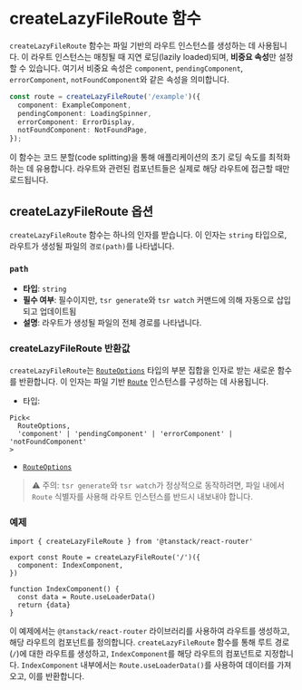 # createLazyFileRoute 함수

`createLazyFileRoute` 함수는 파일 기반의 라우트 인스턴스를 생성하는 데 사용됩니다. 이 라우트 인스턴스는 매칭될 때 지연 로딩(lazily loaded)되며, **비중요 속성**만 설정할 수 있습니다. 여기서 비중요 속성은 `component`, `pendingComponent`, `errorComponent`, `notFoundComponent`와 같은 속성을 의미합니다.

```typescript
const route = createLazyFileRoute('/example')({
  component: ExampleComponent,
  pendingComponent: LoadingSpinner,
  errorComponent: ErrorDisplay,
  notFoundComponent: NotFoundPage,
});
```

이 함수는 코드 분할(code splitting)을 통해 애플리케이션의 초기 로딩 속도를 최적화하는 데 유용합니다. 라우트와 관련된 컴포넌트들은 실제로 해당 라우트에 접근할 때만 로드됩니다.


## createLazyFileRoute 옵션

`createLazyFileRoute` 함수는 하나의 인자를 받습니다. 이 인자는 `string` 타입으로, 라우트가 생성될 파일의 `경로(path)`를 나타냅니다.


### `path`

- **타입**: `string`
- **필수 여부**: 필수이지만, `tsr generate`와 `tsr watch` 커맨드에 의해 자동으로 삽입되고 업데이트됨
- **설명**: 라우트가 생성될 파일의 전체 경로를 나타냅니다.


### createLazyFileRoute 반환값

`createLazyFileRoute`는 [`RouteOptions`](./RouteOptionsType.md) 타입의 부분 집합을 인자로 받는 새로운 함수를 반환합니다. 이 인자는 파일 기반 [`Route`](./RouteType.md) 인스턴스를 구성하는 데 사용됩니다.

- 타입:

```tsx
Pick<
  RouteOptions,
  'component' | 'pendingComponent' | 'errorComponent' | 'notFoundComponent'
>
```

- [`RouteOptions`](./RouteOptionsType.md)

> ⚠️ 주의: `tsr generate`와 `tsr watch`가 정상적으로 동작하려면, 파일 내에서 `Route` 식별자를 사용해 라우트 인스턴스를 반드시 내보내야 합니다.


### 예제

```tsx
import { createLazyFileRoute } from '@tanstack/react-router'

export const Route = createLazyFileRoute('/')({
  component: IndexComponent,
})

function IndexComponent() {
  const data = Route.useLoaderData()
  return {data}
}
```

이 예제에서는 `@tanstack/react-router` 라이브러리를 사용하여 라우트를 생성하고, 해당 라우트의 컴포넌트를 정의합니다. `createLazyFileRoute` 함수를 통해 루트 경로(`/`)에 대한 라우트를 생성하고, `IndexComponent`를 해당 라우트의 컴포넌트로 지정합니다. `IndexComponent` 내부에서는 `Route.useLoaderData()`를 사용하여 데이터를 가져오고, 이를 반환합니다.


